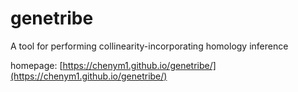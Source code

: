 # genetribe

A tool for performing collinearity-incorporating homology inference

homepage: [https://chenym1.github.io/genetribe/](https://chenym1.github.io/genetribe/)
